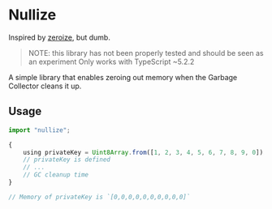 # Nullize

Inspired by [zeroize](https://github.com/RustCrypto/utils/tree/master/zeroize), but dumb.

> NOTE: this library has not been properly tested and should be seen as an experiment
> Only works with TypeScript ~5.2.2

A simple library that enables zeroing out memory when the Garbage Collector cleans it up.

## Usage

```typescript
import "nullize";

{
    using privateKey = Uint8Array.from([1, 2, 3, 4, 5, 6, 7, 8, 9, 0]);
    // privateKey is defined
    // ...
    // GC cleanup time
}

// Memory of privateKey is `[0,0,0,0,0,0,0,0,0,0]`
```
